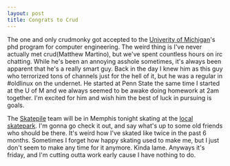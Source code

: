 ```yaml
--- 
layout: post
title: Congrats to Crud
---
```

<p>The one and only crudmonky got accepted to the <a href="http://www.umich.edu">Univerity of Michigan</a>'s phd program for computer engineering.  The weird thing is I've never actually met crud(Matthew Martino), but we've spent countless hours on irc chatting.  While he's been an annoying asshole sometimes, it's always been apparent that he's a really smart guy.  Back in the day I knew him as this guy who terrorized tons of channels just for the hell of it, but he was a regular in #oldlinux on the undernet.  He started at Penn State the same time I started at the U of M and we always seemed to be awake doing homework at 2am together.  I'm excited for him and wish him the best of luck in pursuing is goals.</p><p>The <a href="http://www.skatepile.com">Skatepile</a> team will be in Memphis tonight skating at the <a href="http://www.skateparkofmemphis.com">local skatepark</a>.  I'm gonna go check it out, and say what's up to some old friends who should be there.  It's weird how I've skated like twice in the past 6 months.  Sometimes I forget how happy skating used to make me, but I just don't seem to make any time for it anymore.  Kinda lame.  Anyways it's friday, and I'm cutting outta work early cause I have nothing to do.</p>
